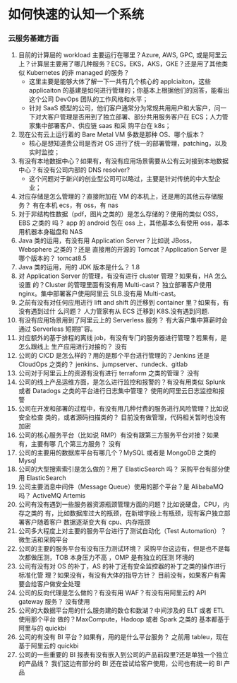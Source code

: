 # 如何快速的认知一个系统

### 云服务基建方面

1. ⽬前的计算层的 workload 主要运⾏在哪里？Azure, AWS, GPC, 或是阿⾥云上？计算层主要用了哪几种服务？ECS，EKS，AKS，GKE？还是⽤了其他类似 Kubernetes 的非 managed 的服务？
   - 这里主要是能够大体了解一下一共有几个核心的 applciaiton，这些 applicaiton 的基建是如何进行管理的；你基本上根据他们的回答，能看出这个公司 DevOps 团队的工作风格和水平；
   - 针对 SaaS 模型的公司，他们客户通常分为常规共用用户和大客户，问一下对大客户管理是否用到了独⽴部署、部分共⽤服务客户在 ECS；⼈⼒管家集中部署客户、供应链 saas 和采
     购平台在 k8s；
1. 现在公有云上运⾏着的 Bare Metal VM 多数是那种 OS、哪个版本？
   - 核心是想知道贵公司是否对 OS 进行了统一的部署管理，patching，以及实时监控；
1. 有没有本地数据中⼼？如果有，有没有应⽤场景需要从公有云对接到本地数据中⼼？有没有公司内部的 DNS resolver?
   - 这个问题对于新兴的创业型公司可以略过，主要是针对传统的中大型企业；
1. 对应存储是怎么管理的？直接附加在 VM 的本机上，还是⽤的其他云存储服务？
   有在本机 ecs，有 oss，有 nas
1. 对于⾮结构性数据（pdf，图⽚之类的）是怎么存储的？使⽤的类似 OSS，EBS 之类的
   吗？
   app 的 android 包在 oss 上，其他基本么有使⽤ oss，基本⽤机器本身磁盘和 NAS
1. Java 类的运⽤，有没有⽤ Application Server？⽐如说 JBoss， Websphere 之类的？还是
   直接⽤的开源的 Tomcat？Application Server 是哪个版本的？
   tomcat8.5
1. Java 类的运⽤，⽤的 JDK 版本是什么？
   1.8
1. 对 Application Server 的管理，有没有进⾏ cluster 管理？如果有，HA 怎么设置
   的？Cluster 的管理⾥⾯有没有⽤ Multi-cast？
   独⽴部署客户使⽤ nginx。集中部署客户使⽤阿⾥云 SLB.没有⽤ Multi-cast。
1. 之前有没有对任何应⽤进⾏ lift and shift 的迁移到 container ⾥？如果有，有没有遇到过什
   么问题？
   ⼈⼒管家有从 ECS 迁移到 K8S.没有遇到问题.
1. 有没有应⽤场景⽤到了阿⾥云上的 Serverless 服务？
   有⼤客户集中算薪时会通过 Serverless 短期扩容。
1. 对应额外的基于排程的离线 job，有没有专⻔的服务器进⾏管理？若果有，是怎么跟线上
   ⽣产应⽤进⾏对接的？
   没有
1. 公司的 CICD 是怎么样的？⽤的是那个平台进⾏管理的？Jenkins 还是 CloudOps 之类的？
   jenkins、jumpserver、rundeck、gitlab
1. 公司对于阿⾥云上的资源有没有进⾏ terraform 之类的管理？
   没有
1. 公司的线上产品运维⽅⾯，是怎么进⾏监控和报警的？有没有⽤类似 Splunk 或者
   Datadogs 之类的平台进⾏⽇志集中管理？
   使⽤的阿⾥云⽇志监控和报警
1. 公司在开发和部署的过程中，有没有⽤⼏种付费的服务进⾏⻛险管理？⽐如说安全检查
   类的，或者源码扫描类的？
   ⽬前没有做管理，代码相关暂时也没有加密
1. 公司的核⼼服务平台（⽐如说 RMP）有没有跟第三⽅服务平台对接？如果有，主要有哪
   ⼏个第三⽅服务？
   没有
1. 公司的主要⽤的数据库平台有哪⼏个？MySQL 或者是 MongoDB 之类的
   Mysql
1. 公司的⼤型搜索索引是怎么做的？⽤了 ElasticSearch 吗？
   采购平台有部分使⽤ ElasticSearch
1. 公司主要消息中间件（Message Queue）使⽤的那个平台？是 AlibabaMQ 吗？
   ActiveMQ Artemis
1. 公司有没有遇到⼀些服务器资源瓶颈管理⽅⾯的问题？⽐如说硬盘，CPU，内存之类的
   有，⽐如数据库过⼤的瓶颈，在新增字段上有瓶颈，现有客户独⽴部署客户随着客户
   数据逐渐变⼤有 cpu、内存瓶颈
1. 公司多⼤程度上对主要的服务平台进⾏了测试⾃动化（Test Automation）？
   微⽣活和采购平台
1. 公司的主要的服务平台有没有压⼒测试环境？
   采购平台这边有，但是也不是每次都做压测，TOB 本身压⼒不⾼ ，OMP 是有独⽴的压测
   环境的
1. 公司有没有对 OS 的补丁，AS 的补丁还有安全监控器的补丁之类的操作进⾏标准化管
   理？如果没有，有没有⼤体的指导⽅针？
   ⽬前没有，如果客户有需要会给客户做安全处理
1. 公司的反向代理是怎么做的？有没有⽤ WAF？有没有⽤阿⾥云的 API gateway 服务？
   没有使⽤
1. 公司的⼤数据平台⽤的什么服务建的数仓和数湖？中间涉及的 ELT 或者 ETL 使⽤那个平台
   做的？MaxCompute，Hadoop 或者 Spark 之类的
   基本都基于阿⾥与的 quickbi
1. 公司的有没有 BI 平台？如果有，⽤的是什么平台服务？
   之前⽤ tableu，现在基于阿⾥云的 quickbi
1. 公司的⼀些重要的 BI 报表有没有嵌⼊到公司的产品前段⾥?还是单独⼀个独⽴的产品线？
   我们这边有部分的 BI 还在尝试给客户使⽤，公司也有统⼀的 BI 产品
